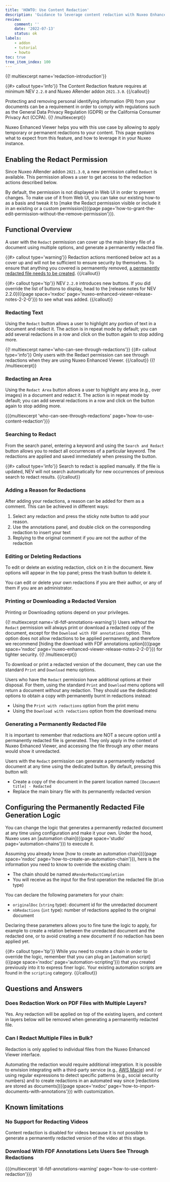 ```yaml
---
title: 'HOWTO: Use Content Redaction'
description: 'Guidance to leverage content redaction with Nuxeo Enhanced Viewer'
review:
    comment: ''
    date: '2022-07-13'
    status: ok
labels:
    - addon
    - tutorial
    - howto
toc: true
tree_item_index: 100
---
```


{{! multiexcerpt name='redaction-introduction'}}

{{#> callout type='info'}}
The Content Redaction feature requires at minimum NEV `2.2.0` and Nuxeo ARender addon `2021.3.0`.
{{/callout}}

Protecting and removing personal identifying information (PII) from your documents can be a requirement in order to comply with regulations such as the General Data Privacy Regulation (GDPR) or the California Consumer Privacy Act (CCPA).
{{! /multiexcerpt}}

Nuxeo Enhanced Viewer helps you with this use case by allowing to apply temporary or permanent redactions to your content. This page explains what to expect from this feature, and how to leverage it in your Nuxeo instance.

## Enabling the Redact Permission

Since Nuxeo ARender addon `2021.3.0`, a new permission called `Redact` is available. This permission allows a user to get access to the redaction actions described below.

By default, the permission is not displayed in Web UI in order to prevent changes. To make use of it from Web UI, you can take our existing how-to as a basis and tweak it to [make the Redact permission visible or include it in an existing or a custom permission]({{page page='how-to-grant-the-edit-permission-without-the-remove-permission'}}).

## Functional Overview

A user with the `Redact` permission can cover up the main binary file of a document using multiple options, and generate a permanently redacted file.

{{#> callout type='warning'}}
Redaction actions mentioned below act as a cover up and will not be sufficient to ensure security by themselves. To ensure that anything you covered is permanently removed, <a href="#generating-a-permanently-redacted-file">a permanently redacted file needs to be created</a>.
{{/callout}}

{{#> callout type='tip'}}
NEV `2.2.0` introduces new buttons. If you did override the list of buttons to display, head to the [release notes for NEV 2.2.0]({{page space='nxdoc' page='nuxeo-enhanced-viewer-release-notes-2-2-0'}}) to see what was added.
{{/callout}}

### Redacting Text

Using the `Redact` button allows a user to highlight any portion of text in a document and redact it. The action is in repeat mode by default; you can add several redactions in a row and click on the button again to stop adding more.

{{! multiexcerpt name='who-can-see-through-redactions'}}
{{#> callout type='info'}}
Only users with the Redact permission can see through redactions when they are using Nuxeo Enhanced Viewer.
{{/callout}}
{{! /multiexcerpt}}

### Redacting an Area

Using the `Redact Area` button allows a user to highlight any area (e.g., over images) in a document and redact it. The action is in repeat mode by default; you can add several redactions in a row and click on the button again to stop adding more.

{{{multiexcerpt 'who-can-see-through-redactions' page='how-to-use-content-redaction'}}}

### Searching to Redact

From the search panel, entering a keyword and using the `Search and Redact` button allows you to redact all occurrences of a particular keyword. The redactions are applied and saved immediately when pressing the button.

{{#> callout type='info'}}
Search to redact is applied manually. If the file is updated, NEV will not search automatically for new occurrences of previous search to redact results.
{{/callout}}

### Adding a Reason for Redactions

After adding your redactions, a reason can be added for them as a comment. This can be achieved in different ways:

1. Select any redaction and press the sticky note button to add your reason.
1. Use the annotations panel, and double click on the corresponding redaction to insert your text
1. Replying to the original comment if you are not the author of the redaction

### Editing or Deleting Redactions

To edit or delete an existing redaction, click on it in the document. New options will appear in the top panel; press the trash button to delete it.

You can edit or delete your own redactions if you are their author, or any of them if you are an administrator.

### Printing or Downloading a Redacted Version

Printing or Downloading options depend on your privileges.

{{! multiexcerpt name='dl-fdf-annotations-warning'}}
Users _without_ the `Redact` permission will always print or download a redacted copy of the document, except for the `Download with FDF annotations` option. This option does not allow redactions to be applied permanently, and therefore we recommend [hiding the download with FDF annotations option]({{page space='nxdoc' page='nuxeo-enhanced-viewer-release-notes-2-2-0'}}) for tighter security.
{{! /multiexcerpt}}

To download or print a redacted version of the document, they can use the standard `Print` and `Download` menu options.

Users who have the `Redact` permission have additional options at their disposal. For them, using the standard `Print` and `Download` menu options will return a document _without_ any redaction. They should use the dedicated options to obtain a copy with permanently burnt in redactions instead:

- Using the `Print with redactions` option from the print menu
- Using the `Download with redactions` option from the download menu

### Generating a Permanently Redacted File

It is important to remember that redactions are NOT a secure option until a permanently redacted file is generated. They only apply in the context of Nuxeo Enhanced Viewer, and accessing the file through any other means would show it unredacted.

Users with the `Redact` permission can generate a permanently redacted document at any time using the dedicated button. By default, pressing this button will:
- Create a copy of the document in the parent location named `[Document title] - Redacted`
- Replace the main binary file with its permanently redacted version

## Configuring the Permanently Redacted File Generation Logic

You can change the logic that generates a permanently redacted document at any time using configuration and make it your own. Under the hood, Nuxeo uses an [automation chain]({{page space='studio' page='automation-chains'}}) to execute it.

Assuming you already know [how to create an automation chain]({{page space='nxdoc' page='how-to-create-an-automation-chain'}}), here is the information you need to know to override the existing chain:

- The chain should be named `ARenderRedactCompletion`
- You will receive as the input for the first operation the redacted file (`Blob` type)

You can declare the following parameters for your chain:
- `originalDoc` (`string` type): document id for the unredacted document
- `nbRedactions` (`int` type): number of redactions applied to the original document

Declaring these parameters allows you to fine tune the logic to apply, for example to create a relation between the unredacted document and the redacted one, or to avoid creating a new document if no redaction has been applied yet.

{{#> callout type='tip'}}
While you need to create a chain in order to override the logic, remember that you can plug an [automation script]({{page space='nxdoc' page='automation-scripting'}}) that you created previously into it to express finer logic. Your existing automation scripts are found in the `scripting` category.
{{/callout}}

## Questions and Answers

### Does Redaction Work on PDF Files with Multiple Layers?

Yes. Any redaction will be applied on top of the existing layers, and content in layers below will be removed when generating a permanently redacted file.

### Can I Redact Multiple Files in Bulk?

Redaction is only applied to individual files from the Nuxeo Enhanced Viewer interface.

Automating the redaction would require additional integration. It is possible to envision integrating with a third-party service (e.g., [AWS Macie](https://docs.aws.amazon.com/macie/latest/user/what-is-macie.html)) and / or using regular expressions to detect specific patterns (e.g., social security numbers) and to create redactions in an automated way since [redactions are stored as documents]({{page space='nxdoc' page='how-to-import-documents-with-annotations'}}) with customization.

## Known limitations

### No Support for Redacting Videos
Content redaction is disabled for videos because it is not possible to generate a permanently redacted version of the video at this stage.

### Download With FDF Annotations Lets Users See Through Redactions

{{{multiexcerpt 'dl-fdf-annotations-warning' page='how-to-use-content-redaction'}}}
